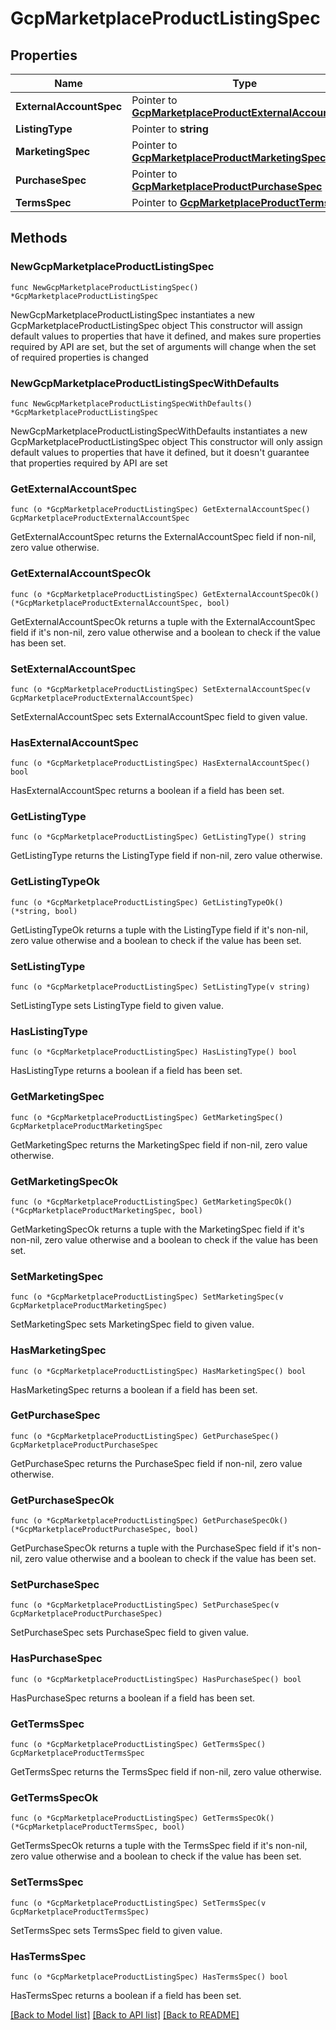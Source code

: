 # GcpMarketplaceProductListingSpec

## Properties

Name | Type | Description | Notes
------------ | ------------- | ------------- | -------------
**ExternalAccountSpec** | Pointer to [**GcpMarketplaceProductExternalAccountSpec**](GcpMarketplaceProductExternalAccountSpec.md) |  | [optional] 
**ListingType** | Pointer to **string** |  | [optional] 
**MarketingSpec** | Pointer to [**GcpMarketplaceProductMarketingSpec**](GcpMarketplaceProductMarketingSpec.md) |  | [optional] 
**PurchaseSpec** | Pointer to [**GcpMarketplaceProductPurchaseSpec**](GcpMarketplaceProductPurchaseSpec.md) |  | [optional] 
**TermsSpec** | Pointer to [**GcpMarketplaceProductTermsSpec**](GcpMarketplaceProductTermsSpec.md) |  | [optional] 

## Methods

### NewGcpMarketplaceProductListingSpec

`func NewGcpMarketplaceProductListingSpec() *GcpMarketplaceProductListingSpec`

NewGcpMarketplaceProductListingSpec instantiates a new GcpMarketplaceProductListingSpec object
This constructor will assign default values to properties that have it defined,
and makes sure properties required by API are set, but the set of arguments
will change when the set of required properties is changed

### NewGcpMarketplaceProductListingSpecWithDefaults

`func NewGcpMarketplaceProductListingSpecWithDefaults() *GcpMarketplaceProductListingSpec`

NewGcpMarketplaceProductListingSpecWithDefaults instantiates a new GcpMarketplaceProductListingSpec object
This constructor will only assign default values to properties that have it defined,
but it doesn't guarantee that properties required by API are set

### GetExternalAccountSpec

`func (o *GcpMarketplaceProductListingSpec) GetExternalAccountSpec() GcpMarketplaceProductExternalAccountSpec`

GetExternalAccountSpec returns the ExternalAccountSpec field if non-nil, zero value otherwise.

### GetExternalAccountSpecOk

`func (o *GcpMarketplaceProductListingSpec) GetExternalAccountSpecOk() (*GcpMarketplaceProductExternalAccountSpec, bool)`

GetExternalAccountSpecOk returns a tuple with the ExternalAccountSpec field if it's non-nil, zero value otherwise
and a boolean to check if the value has been set.

### SetExternalAccountSpec

`func (o *GcpMarketplaceProductListingSpec) SetExternalAccountSpec(v GcpMarketplaceProductExternalAccountSpec)`

SetExternalAccountSpec sets ExternalAccountSpec field to given value.

### HasExternalAccountSpec

`func (o *GcpMarketplaceProductListingSpec) HasExternalAccountSpec() bool`

HasExternalAccountSpec returns a boolean if a field has been set.

### GetListingType

`func (o *GcpMarketplaceProductListingSpec) GetListingType() string`

GetListingType returns the ListingType field if non-nil, zero value otherwise.

### GetListingTypeOk

`func (o *GcpMarketplaceProductListingSpec) GetListingTypeOk() (*string, bool)`

GetListingTypeOk returns a tuple with the ListingType field if it's non-nil, zero value otherwise
and a boolean to check if the value has been set.

### SetListingType

`func (o *GcpMarketplaceProductListingSpec) SetListingType(v string)`

SetListingType sets ListingType field to given value.

### HasListingType

`func (o *GcpMarketplaceProductListingSpec) HasListingType() bool`

HasListingType returns a boolean if a field has been set.

### GetMarketingSpec

`func (o *GcpMarketplaceProductListingSpec) GetMarketingSpec() GcpMarketplaceProductMarketingSpec`

GetMarketingSpec returns the MarketingSpec field if non-nil, zero value otherwise.

### GetMarketingSpecOk

`func (o *GcpMarketplaceProductListingSpec) GetMarketingSpecOk() (*GcpMarketplaceProductMarketingSpec, bool)`

GetMarketingSpecOk returns a tuple with the MarketingSpec field if it's non-nil, zero value otherwise
and a boolean to check if the value has been set.

### SetMarketingSpec

`func (o *GcpMarketplaceProductListingSpec) SetMarketingSpec(v GcpMarketplaceProductMarketingSpec)`

SetMarketingSpec sets MarketingSpec field to given value.

### HasMarketingSpec

`func (o *GcpMarketplaceProductListingSpec) HasMarketingSpec() bool`

HasMarketingSpec returns a boolean if a field has been set.

### GetPurchaseSpec

`func (o *GcpMarketplaceProductListingSpec) GetPurchaseSpec() GcpMarketplaceProductPurchaseSpec`

GetPurchaseSpec returns the PurchaseSpec field if non-nil, zero value otherwise.

### GetPurchaseSpecOk

`func (o *GcpMarketplaceProductListingSpec) GetPurchaseSpecOk() (*GcpMarketplaceProductPurchaseSpec, bool)`

GetPurchaseSpecOk returns a tuple with the PurchaseSpec field if it's non-nil, zero value otherwise
and a boolean to check if the value has been set.

### SetPurchaseSpec

`func (o *GcpMarketplaceProductListingSpec) SetPurchaseSpec(v GcpMarketplaceProductPurchaseSpec)`

SetPurchaseSpec sets PurchaseSpec field to given value.

### HasPurchaseSpec

`func (o *GcpMarketplaceProductListingSpec) HasPurchaseSpec() bool`

HasPurchaseSpec returns a boolean if a field has been set.

### GetTermsSpec

`func (o *GcpMarketplaceProductListingSpec) GetTermsSpec() GcpMarketplaceProductTermsSpec`

GetTermsSpec returns the TermsSpec field if non-nil, zero value otherwise.

### GetTermsSpecOk

`func (o *GcpMarketplaceProductListingSpec) GetTermsSpecOk() (*GcpMarketplaceProductTermsSpec, bool)`

GetTermsSpecOk returns a tuple with the TermsSpec field if it's non-nil, zero value otherwise
and a boolean to check if the value has been set.

### SetTermsSpec

`func (o *GcpMarketplaceProductListingSpec) SetTermsSpec(v GcpMarketplaceProductTermsSpec)`

SetTermsSpec sets TermsSpec field to given value.

### HasTermsSpec

`func (o *GcpMarketplaceProductListingSpec) HasTermsSpec() bool`

HasTermsSpec returns a boolean if a field has been set.


[[Back to Model list]](../README.md#documentation-for-models) [[Back to API list]](../README.md#documentation-for-api-endpoints) [[Back to README]](../README.md)


